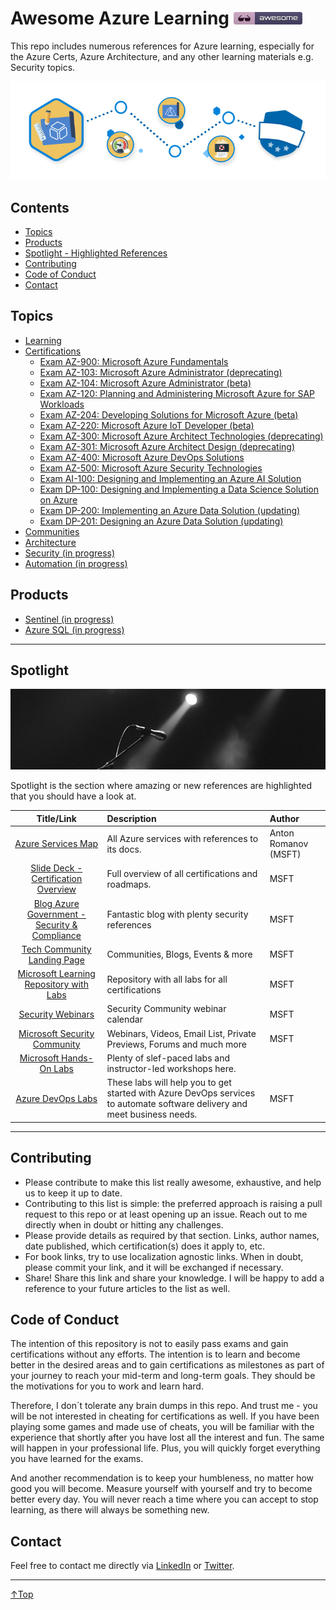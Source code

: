 # Awesome Azure Learning [![Awesome](./img/awesome.png)](https://github.com/sindresorhus/awesome)
This repo includes numerous references for Azure learning, especially for the Azure Certs, Azure Architecture, and any other learning materials e.g. Security topics.

![Learn](/img/learn.png)

## Contents
- [Topics](#topics)
- [Products](#products)
- [Spotlight - Highlighted References](#spotlight)
- [Contributing](#contributing)
- [Code of Conduct](#code-of-conduct)
- [Contact](#contact)

## Topics
- [Learning](./topics/learning.md)
- [Certifications](./topics/certifications/certifications.md)
  - [Exam AZ-900: Microsoft Azure Fundamentals](./topics/certifications/az-900.md)
  - [Exam AZ-103: Microsoft Azure Administrator (deprecating)](./topics/certifications/az-103.md)
  - [Exam AZ-104: Microsoft Azure Administrator (beta)](./topics/certifications/az-104.md)
  - [Exam AZ-120: Planning and Administering Microsoft Azure for SAP Workloads](./topics/certifications/az-120.md)
  - [Exam AZ-204: Developing Solutions for Microsoft Azure (beta)](./topics/certifications/az-204.md)
  - [Exam AZ-220: Microsoft Azure IoT Developer (beta)](./topics/certifications/az-220.md)
  - [Exam AZ-300: Microsoft Azure Architect Technologies (deprecating)](./topics/certifications/az-300.md)
  - [Exam AZ-301: Microsoft Azure Architect Design (deprecating)](./topics/certifications/az-301.md)
  - [Exam AZ-400: Microsoft Azure DevOps Solutions](./topics/certifications/az-400.md)
  - [Exam AZ-500: Microsoft Azure Security Technologies](./topics/certifications/az-500.md)
  - [Exam AI-100: Designing and Implementing an Azure AI Solution](./topics/certifications/ai-100.md)
  - [Exam DP-100: Designing and Implementing a Data Science Solution on Azure](./topics/certifications/dp-100.md)
  - [Exam DP-200: Implementing an Azure Data Solution (updating)](./topics/certifications/dp-200.md)
  - [Exam DP-201: Designing an Azure Data Solution (updating)](./topics/certifications/dp-201.md)
- [Communities](./topics/communities.md)
- [Architecture](./topics/architecture.md)
- [Security (in progress)](./topics/security.md)
- [Automation (in progress)](./topics/automation.md)

## Products
- [Sentinel (in progress)](./products/sentinel.md)
- [Azure SQL (in progress)](./products/azuresql.md)

______

## Spotlight

![Learn](/img/spotlight.png)

Spotlight is the section where amazing or new references are highlighted that you should have a look at.

|                                               Title/Link                                                | Description                                                                                                               | Author               |
| :-----------------------------------------------------------------------------------------------------: | :------------------------------------------------------------------------------------------------------------------------ | :------------------- |
|                        [Azure Services Map](https://aka.ms/azure-services-map/)                         | All Azure services with references to its docs.                                                                           | Anton Romanov (MSFT) |
| [Slide Deck - Certification Overview](https://query.prod.cms.rt.microsoft.com/cms/api/am/binary/RWtQJJ) | Full overview of all certifications and roadmaps.                                                                         | MSFT                 |
|        [Blog Azure Government - Security & Compliance](https://devblogs.microsoft.com/azuregov/)        | Fantastic blog with plenty security references                                                                            | MSFT                 |
|                   [Tech Community Landing Page](https://techcommunity.microsoft.com/)                   | Communities, Blogs, Events & more                                                                                         | MSFT                 |
|             [Microsoft Learning Repository with Labs](https://github.com/MicrosoftLearning)             | Repository with all labs for all certifications                                                                           | MSFT                 |
|                          [Security Webinars](https://aka.ms/SecurityWebinars)                           | Security Community webinar calendar                                                                                       | MSFT                 |
|                    [Microsoft Security Community](https://aka.ms/SecurityCommunity)                     | Webinars, Videos, Email List, Private Previews, Forums and much more                                                      | MSFT                 |
|                    [Microsoft Hands-On Labs](https://www.microsoft.com/handsonlabs/)                    | Plenty of slef-paced labs and instructor-led workshops here.                                                              |
|                          [Azure DevOps Labs](https://www.azuredevopslabs.com/)                          | These labs will help you to get started with Azure DevOps services to automate software delivery and meet business needs. | MSFT                 |

______

## Contributing
- Please contribute to make this list really awesome, exhaustive, and help us to keep it up to date.
- Contributing to this list is simple: the preferred approach is raising a pull request to this repo or at least opening up an issue. Reach out to me directly when in doubt or hitting any challenges.
- Please provide details as required by that section.  Links, author names, date published, which certification(s) does it apply to, etc.
- For book links, try to use localization agnostic links. When in doubt, please commit your link, and it will be exchanged if necessary.
- Share! Share this link and share your knowledge. I will be happy to add a reference to your future articles to the list as well.

## Code of Conduct
The intention of this repository is not to easily pass exams and gain certifications without any efforts. The intention is to learn and become better in the desired areas and to gain certifications as milestones as part of your journey to reach your mid-term and long-term goals. They should be the motivations for you to work and learn hard.

Therefore, I don´t tolerate any brain dumps in this repo. And trust me - you will be not interested in cheating for certifications as well. If you have been playing some games and made use of cheats, you will be familiar with the experience that shortly after you have lost all the interest and fun. The same will happen in your professional life. Plus, you will quickly forget everything you have learned for the exams.

And another recommendation is to keep your humbleness, no matter how good you will become. Measure yourself with yourself and try to become better every day. You will never reach a time where you can accept to stop learning, as there will always be something new.

## Contact
Feel free to contact me directly via [LinkedIn](https://www.linkedin.com/in/daviddasneves/) or [Twitter](https://twitter.com/david_das_neves).

___
 <a href="#top" title="Back to the top.">↑Top</a>